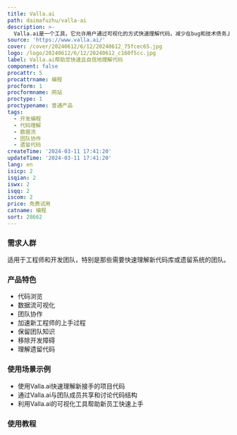 ```yaml
---
title: Valla.ai
path: daimafuzhu/valla-ai
description: >-
  Valla.ai是一个工具，它允许用户通过可视化的方式快速理解代码，减少在bug和技术债务上的时间，让用户有更多时间编写新功能。它提供了代码浏览、数据流可视化和团队协作功能。
source: 'https://www.valla.ai/'
cover: /cover/20240612/6/12/20240612_75fcec65.jpg
logo: /logo/20240612/6/12/20240612_c160f5cc.jpg
label: Valla.ai帮助您快速且自信地理解代码
component: false
procattr: 5
procattrname: 编程
procform: 1
procformname: 网站
proctype: 1
proctypename: 普通产品
tags:
  - 开发编程
  - 代码理解
  - 数据流
  - 团队协作
  - 遗留代码
createTime: '2024-03-11 17:41:20'
updateTime: '2024-03-11 17:41:20'
lang: en
isicp: 2
isqian: 2
iswx: 2
isqq: 2
iscom: 2
price: 免费试用
catname: 编程
sort: 28662
---
```




### 需求人群
适用于工程师和开发团队，特别是那些需要快速理解新代码库或遗留系统的团队。

### 产品特色
- 代码浏览
- 数据流可视化
- 团队协作
- 加速新工程师的上手过程
- 保留团队知识
- 移除开发障碍
- 理解遗留代码

### 使用场景示例
- 使用Valla.ai快速理解新接手的项目代码
- 通过Valla.ai与团队成员共享和讨论代码结构
- 利用Valla.ai的可视化工具帮助新员工快速上手

### 使用教程


  
